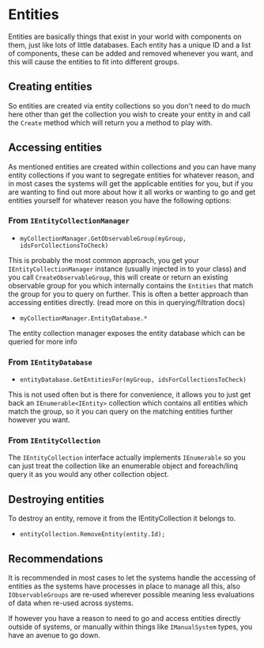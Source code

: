 # Entities

Entities are basically things that exist in your world with components on them, just like lots of little databases. Each entity has a unique ID and a list of components, these can be added and removed whenever you want, and this will cause the entities to fit into different groups.

## Creating entities

So entities are created via entity collections so you don't need to do much here other than get the collection you wish to create your entity in and call the `Create` method which will return you a method to play with.

## Accessing entities

As mentioned entities are created within collections and you can have many entity collections if you want to segregate entities for whatever reason, and in most cases the systems will get the applicable entities for you, but if you are wanting to find out more about how it all works or wanting to go and get entities yourself for whatever reason you have the following options:

### From `IEntityCollectionManager`

- `myCollectionManager.GetObservableGroup(myGroup, idsForCollectionsToCheck)`

This is probably the most common approach, you get your `IEntityCollectionManager` instance (usually injected in to your class) and you call `CreateObservableGroup`, this will create or return an existing observable group for you which internally contains the `Entities` that match the group for you to query on further. This is often a better approach than accessing entities directly. (read more on this in querying/filtration docs)

- `myCollectionManager.EntityDatabase.*`

The entity collection manager exposes the entity database which can be queried for more info 

### From `IEntityDatabase`

- `entityDatabase.GetEntitiesFor(myGroup, idsForCollectionsToCheck)`

This is not used often but is there for convenience, it allows you to just get back an `IEnumerable<IEntity>` collection which contains all entities which match the group, so it you can query on the matching entities further however you want.

### From `IEntityCollection`

The `IEntityCollection` interface actually implements `IEnumerable` so you can just treat the collection like an enumerable object and foreach/linq query it as you would any other collection object.

## Destroying entities

To destroy an entity, remove it from the IEntityCollection it belongs to.

- `entityCollection.RemoveEntity(entity.Id);`

## Recommendations

It is recommended in most cases to let the systems handle the accessing of entities as the systems have processes in place to manage all this, also `IObservableGroups` are re-used wherever possible meaning less evaluations of data when re-used across systems.

If however you have a reason to need to go and access entities directly outside of systems, or manually within things like `IManualSystem` types, you have an avenue to go down.
